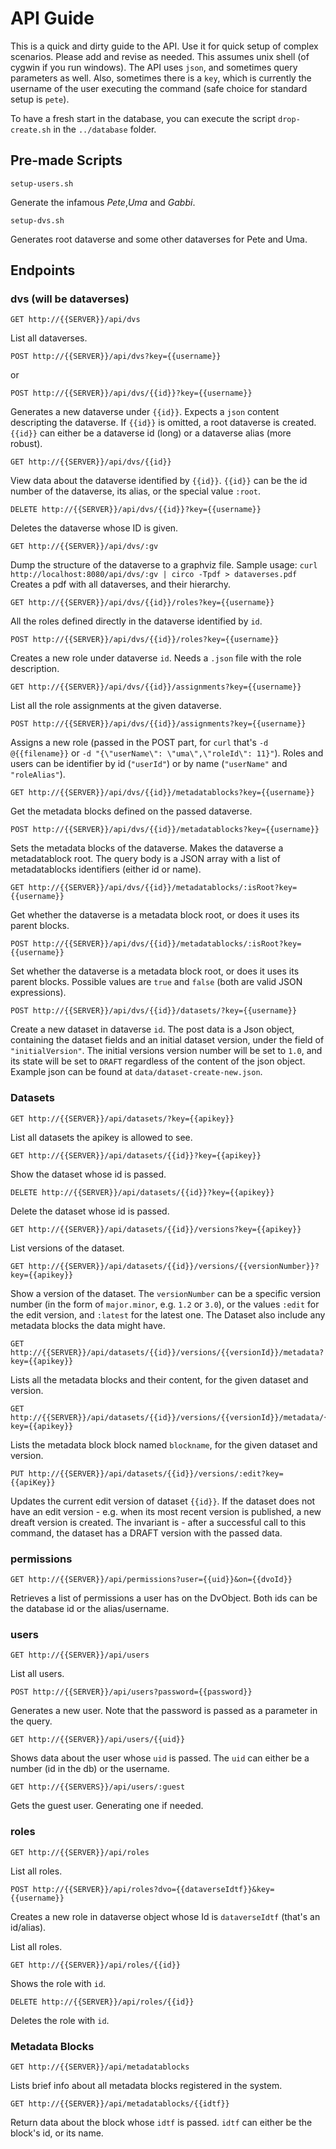 # API Guide

This is a quick and dirty guide to the API. Use it for quick setup of complex scenarios. Please add and revise as needed. This assumes unix shell (of cygwin if you run windows).
The API uses `json`, and sometimes query parameters as well. Also, sometimes there is a `key`, which is currently the username of the user executing the command (safe choice for standard setup is `pete`).

To have a fresh start in the database, you can execute the script `drop-create.sh` in the `../database` folder.

## Pre-made Scripts

	setup-users.sh

Generate the infamous _Pete_,_Uma_ and _Gabbi_. 

	setup-dvs.sh

Generates root dataverse and some other dataverses for Pete and Uma.

## Endpoints

### dvs (will be dataverses)

	GET http://{{SERVER}}/api/dvs

List all dataverses.

	POST http://{{SERVER}}/api/dvs?key={{username}}

or

	POST http://{{SERVER}}/api/dvs/{{id}}?key={{username}}

Generates a new dataverse under `{{id}}`. Expects a `json` content descripting the dataverse.
If `{{id}}` is omitted, a root dataverse is created. `{{id}}` can either be a dataverse id (long) or a dataverse alias (more robust).

    GET http://{{SERVER}}/api/dvs/{{id}}

View data about the dataverse identified by `{{id}}`. `{{id}}` can be the id number of the dataverse, its alias, or the special value `:root`.

    DELETE http://{{SERVER}}/api/dvs/{{id}}?key={{username}}

Deletes the dataverse whose ID is given.

	GET http://{{SERVER}}/api/dvs/:gv

Dump the structure of the dataverse to a graphviz file. Sample usage: 
`curl http://localhost:8080/api/dvs/:gv | circo -Tpdf > dataverses.pdf`
Creates a pdf with all dataverses, and their hierarchy.

	GET http://{{SERVER}}/api/dvs/{{id}}/roles?key={{username}}

All the roles defined directly in the dataverse identified by `id`.

	POST http://{{SERVER}}/api/dvs/{{id}}/roles?key={{username}}

Creates a new role under dataverse `id`. Needs a `.json` file with the role description.

	GET http://{{SERVER}}/api/dvs/{{id}}/assignments?key={{username}}

List all the role assignments at the given dataverse.

	POST http://{{SERVER}}/api/dvs/{{id}}/assignments?key={{username}}

Assigns a new role (passed in the POST part, for `curl` that's `-d @{{filename}}` or `-d "{\"userName\": \"uma\",\"roleId\": 11}"`). Roles and users can be identifier by id (`"userId"`) or by name (`"userName"` and `"roleAlias"`).

	GET http://{{SERVER}}/api/dvs/{{id}}/metadatablocks?key={{username}}

Get the metadata blocks defined on the passed dataverse.

	POST http://{{SERVER}}/api/dvs/{{id}}/metadatablocks?key={{username}}

Sets the metadata blocks of the dataverse. Makes the dataverse a metadatablock root. The query body is a JSON array with a list of metadatablocks identifiers (either id or name).

	GET http://{{SERVER}}/api/dvs/{{id}}/metadatablocks/:isRoot?key={{username}}

Get whether the dataverse is a metadata block root, or does it uses its parent blocks.

	POST http://{{SERVER}}/api/dvs/{{id}}/metadatablocks/:isRoot?key={{username}}

Set whether the dataverse is a metadata block root, or does it uses its parent blocks. Possible
values are `true` and `false` (both are valid JSON expressions).

	POST http://{{SERVER}}/api/dvs/{{id}}/datasets/?key={{username}}

Create a new dataset in dataverse `id`. The post data is a Json object, containing the dataset fields and an initial dataset version, under the field of `"initialVersion"`. The initial versions version number will be set to `1.0`, and its state will be set to `DRAFT` regardless of the content of the json object. Example json can be found at `data/dataset-create-new.json`.

### Datasets

	GET http://{{SERVER}}/api/datasets/?key={{apikey}}

List all datasets the apikey is allowed to see.

	GET http://{{SERVER}}/api/datasets/{{id}}?key={{apikey}}

Show the dataset whose id is passed.

	DELETE http://{{SERVER}}/api/datasets/{{id}}?key={{apikey}}

Delete the dataset whose id is passed.

	GET http://{{SERVER}}/api/datasets/{{id}}/versions?key={{apikey}}

List versions of the dataset. 
	
	GET http://{{SERVER}}/api/datasets/{{id}}/versions/{{versionNumber}}?key={{apikey}}

Show a version of the dataset. The `versionNumber` can be a specific version number (in the form of `major.minor`, e.g. `1.2` or `3.0`), or the values `:edit` for the edit version, and `:latest` for the latest one.
The Dataset also include any metadata blocks the data might have.

	GET http://{{SERVER}}/api/datasets/{{id}}/versions/{{versionId}}/metadata?key={{apikey}}

Lists all the metadata blocks and their content, for the given dataset and version.

	GET http://{{SERVER}}/api/datasets/{{id}}/versions/{{versionId}}/metadata/{{blockname}}?key={{apikey}}

Lists the metadata block block named `blockname`, for the given dataset and version.

    PUT http://{{SERVER}}/api/datasets/{{id}}/versions/:edit?key={{apiKey}}

Updates the current edit version of dataset `{{id}}`. If the dataset does not have an edit version - e.g. when its most recent version is published, a new dreaft version is created. The invariant is - after a successful call to this command, the dataset has a DRAFT version with the passed data.

### permissions

	GET http://{{SERVER}}/api/permissions?user={{uid}}&on={{dvoId}}

Retrieves a list of permissions a user has on the DvObject. Both ids can be the database id or the alias/username.

### users

	GET http://{{SERVER}}/api/users

List all users.

	POST http://{{SERVER}}/api/users?password={{password}}

Generates a new user. Note that the password is passed as a parameter in the query.

	GET http://{{SERVER}}/api/users/{{uid}}

Shows data about the user whose `uid` is passed. The `uid` can either be a number (id in the db) or the username.

	GET http://{{SERVERS}}/api/users/:guest

Gets the guest user. Generating one if needed.

### roles

	GET http://{{SERVER}}/api/roles

List all roles.

	POST http://{{SERVER}}/api/roles?dvo={{dataverseIdtf}}&key={{username}}

Creates a new role in dataverse object whose Id is `dataverseIdtf` (that's an id/alias).

List all roles.

	GET http://{{SERVER}}/api/roles/{{id}}

Shows the role with `id`.

	DELETE http://{{SERVER}}/api/roles/{{id}}

Deletes the role with `id`.


### Metadata Blocks

	GET http://{{SERVER}}/api/metadatablocks

Lists brief info about all metadata blocks registered in the system.

	GET http://{{SERVER}}/api/metadatablocks/{{idtf}}

Return data about the block whose `idtf` is passed. `idtf` can either be the block's id, or its name.

	